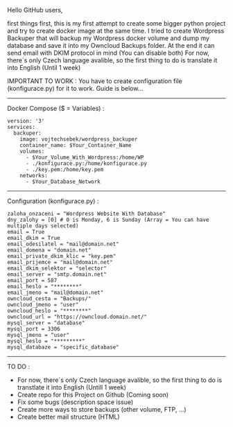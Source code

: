 Hello GitHub users,

first things first, this is my first attempt to create some bigger python project and try to create docker image at the same time.
I tried to create Wordpress Backuper that will backup my Wordpress docker volume and dump my database and save it into my Owncloud Backups folder.
At the end it can send email with DKIM protocol in mind (You can disable both)
For now, there´s only Czech language avalible, so the first thing to do is translate it into English (Until 1 week)

IMPORTANT TO WORK :
You have to create configuration file (konfigurace.py) for it to work.
Guide is below...

------------------------------------------
Docker Compose ($ = Variables)  :
```
version: '3'
services:
  backuper:
    image: vojtechsebek/wordpress_backuper
    container_name: $Your_Container_Name
    volumes:
      - $Your_Volume_With_Wordpress:/home/WP
      - ./konfigurace.py:/home/konfigurace.py
      - ./key.pem:/home/key.pem
    networks:
      - $Your_Database_Network
```
------------------------------------------
Configuration (konfigurace.py)  :
```
zaloha_onzaceni = "Wordpress Website With Database"
dny_zalohy = [0] # 0 is Monday, 6 is Sunday (Array = You can have multiple days selected)
email = True
email_dkim = True
email_odesilatel = "mail@domain.net"
email_domena = "domain.net"
email_private_dkim_klic = "key.pem"
email_prijemce = "mail@domain.net"
email_dkim_selektor = "selector"
email_server = "smtp.domain.net"
email_port = 587
email_heslo = "********"
email_jmeno = "mail@domain.net"
owncloud_cesta = "Backups/"
owncloud_jmeno = "user"
owncloud_heslo = "********"
owncloud_url = "https://owncloud.domain.net/"
mysql_server = "database"
mysql_port = 3306
mysql_jmeno = "user"
mysql_heslo = "*********"
mysql_databaze = "specific_database"
```
------------------------------------------

TO DO :
- For now, there´s only Czech language avalible, so the first thing to do is transtlate it into English (Untill 1 week)
- Create repo for this Project on Github (Coming soon)
- Fix some bugs (description space issue)
- Create more ways to store backups (other volume, FTP, ...)
- Create better mail structure (HTML)
